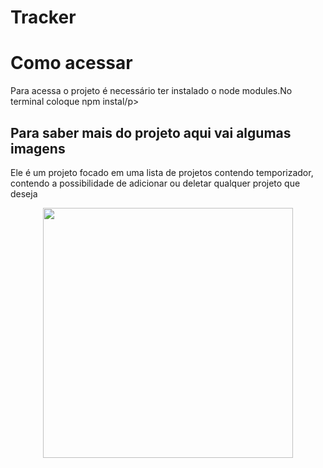 # Tracker
<h1>Como acessar</h1>
<p>Para acessa o projeto é necessário ter instalado o node modules.No terminal coloque npm instal/p>
<h2>Para saber mais do projeto aqui vai algumas imagens</h2>

<p>Ele é um projeto focado em uma lista de projetos contendo temporizador, contendo a possibilidade de adicionar ou deletar qualquer projeto que deseja </p>
<div align="center">
<img src="![image](https://github.com/Bortolinni/Tracker/assets/133824306/62506cd9-e2e4-4fc8-9e75-c193199360b9)
" width="400px" />
</div>
